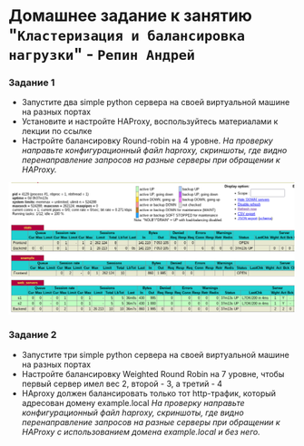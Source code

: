 # Домашнее задание к занятию "`Кластеризация и балансировка нагрузки`" - `Репин Андрей`


### Задание 1
* Запустите два simple python сервера на своей виртуальной машине на разных портах
* Установите и настройте HAProxy, воспользуйтесь материалами к лекции по ссылке
* Настройте балансировку Round-robin на 4 уровне.
*На проверку направьте конфигурационный файл haproxy, скриншоты, где видно перенаправление запросов на разные серверы при обращении к HAProxy.*

![img](https://github.com/RepinAndrey/Balancing/blob/main/img/1.png)

### Задание 2

* Запустите три simple python сервера на своей виртуальной машине на разных портах
* Настройте балансировку Weighted Round Robin на 7 уровне, чтобы первый сервер имел вес 2, второй - 3, а третий - 4
* HAproxy должен балансировать только тот http-трафик, который адресован домену example.local
*На проверку направьте конфигурационный файл haproxy, скриншоты, где видно перенаправление запросов на разные серверы при обращении к HAProxy c использованием домена example.local и без него.*






